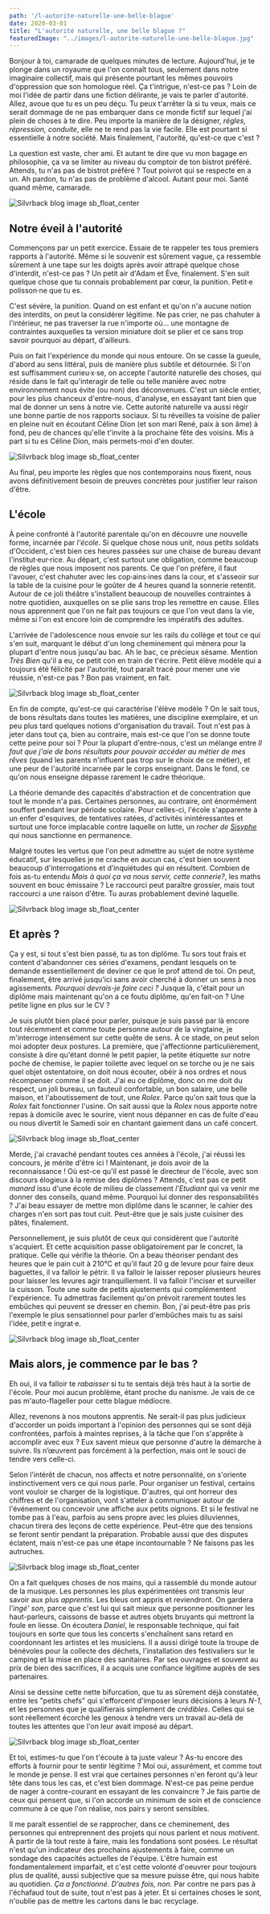 ```yaml
---
path: '/l-autorite-naturelle-une-belle-blague'
date: 2020-03-01
title: "L'autorité naturelle, une belle blague ?"
featuredImage: "../images/l-autorite-naturelle-une-belle-blague.jpg"
---
```


Bonjour à toi, camarade de quelques minutes de lecture. Aujourd'hui, je te plonge dans un royaume que l'on connaît tous, seulement dans notre imaginaire collectif, mais qui présente pourtant les mêmes pouvoirs d'oppression que son homologue réel. Ça t'intrigue, n'est-ce pas ? Loin de moi l'idée de partir dans une fiction délirante, je vais te parler d'autorité. Allez, avoue que tu es un peu déçu. Tu peux t'arrêter là si tu veux, mais ce serait dommage de ne pas embarquer dans ce monde fictif sur lequel j'ai plein de choses à te dire. Peu importe la manière de la désigner, *règles, répression, conduite*, elle ne te rend pas la vie facile. Elle est pourtant si essentielle à notre société. Mais finalement, l'autorité, qu'est-ce que c'est ?

La question est vaste, cher ami. Et autant te dire que vu mon bagage en philosophie, ça va se limiter au niveau du comptoir de ton bistrot préféré. Attends, tu n'as pas de bistrot préféré ? Tout poivrot qui se respecte en a un. Ah pardon, tu n'as pas de problème d'alcool. Autant pour moi. Santé quand même, camarade.

![Silvrback blog image sb_float_center](https://silvrback.s3.amazonaws.com/uploads/232de045-eecf-4e91-80d5-993303f87e6a/2019-04-20%2011.57.29-1.jpg)

## Notre éveil à l'autorité

Commençons par un petit exercice. Essaie de te rappeler tes tous premiers rapports à l'autorité. Même si le souvenir est sûrement vague, ça ressemble sûrement à une tape sur les doigts après avoir attrapé quelque chose d'interdit, n'est-ce pas ? Un petit air d'Adam et Ève, finalement. S'en suit quelque chose que tu connais probablement par cœur, la punition. Petit·e polisson·ne que tu es.

C'est sévère, la punition. Quand on est enfant et qu'on n'a aucune notion des interdits, on peut la considérer légitime. Ne pas crier, ne pas chahuter à l'intérieur, ne pas traverser la rue n'importe où... une montagne de contraintes auxquelles ta version miniature doit se plier et ce sans trop savoir pourquoi au départ, d'ailleurs.

Puis on fait l'expérience du monde qui nous entoure. On se casse la gueule, d'abord au sens littéral, puis de manière plus subtile et détournée. Si l'on est suffisamment curieu·x·se, on accepte l'autorité naturelle des choses, qui réside dans le fait qu'interagir de telle ou telle manière avec notre environnement nous évite (ou non) des déconvenues. C'est un siècle entier, pour les plus chanceux d'entre-nous, d'analyse, en essayant tant bien que mal de donner un sens à notre vie. Cette autorité naturelle va aussi régir une bonne partie de nos rapports sociaux. Si tu réveilles ta voisine de palier en pleine nuit en écoutant Céline Dion (et son mari René, paix à son âme) à fond, peu de chances qu'elle t'invite à la prochaine fête des voisins. Mis à part si tu es Céline Dion, mais permets-moi d'en douter.

![Silvrback blog image sb_float_center](https://silvrback.s3.amazonaws.com/uploads/f408e456-8351-45ea-8c95-14b2aaec2630/2019-04-20%2015.56.05.jpg)

Au final, peu importe les règles que nos contemporains nous fixent, nous avons définitivement besoin de preuves concrètes pour justifier leur raison d'être.

## L'école

À peine confronté à l'autorité parentale qu'on en découvre une nouvelle forme, incarnée par *l'école*. Si quelque chose nous unit, nous petits soldats d'Occident, c'est bien ces heures passées sur une chaise de bureau devant l'institut·eur·rice. Au départ, c'est surtout une obligation, comme beaucoup de règles que nous imposent nos parents. Ce que l'on préfère, il faut l'avouer, c'est chahuter avec les cop·ains·ines dans la cour, et s'asseoir sur la table de la cuisine pour le goûter de 4 heures quand la sonnerie retentit. Autour de ce joli théâtre s'installent beaucoup de nouvelles contraintes à notre quotidien, auxquelles on se plie sans trop les remettre en cause. Elles nous apprennent que l'on ne fait pas toujours ce que l'on veut dans la vie, même si l'on est encore loin de comprendre les impératifs des adultes. 

L'arrivée de l'adolescence nous envoie sur les rails du collège et tout ce qui s'en suit, marquant le début d'un long cheminement qui mènera pour la plupart d'entre nous jusqu'au bac. Ah le bac, ce précieux sésame. Mention *Très Bien* qu'il a eu, ce petit con en train de t'écrire. Petit élève modèle qui a toujours été félicité par l'autorité, tout paraît tracé pour mener une vie réussie, n'est-ce pas ? Bon pas vraiment, en fait.

![Silvrback blog image sb_float_center](https://silvrback.s3.amazonaws.com/uploads/983cd55a-9be5-4f26-87c9-f01ae3f26ae4/2019-07-16%2018.12.40.jpg)

En fin de compte, qu'est-ce qui caractérise l'élève modèle ? On le sait tous, de bons résultats dans toutes les matières, une discipline exemplaire, et un peu plus tard quelques notions d'organisation du travail. Tout n'est pas à jeter dans tout ça, bien au contraire, mais est-ce que l'on se donne toute cette peine pour soi ? Pour la plupart d'entre-nous, c'est un mélange entre *Il faut que j'aie de bons résultats pour pouvoir accéder au métier de mes rêves* (quand les parents n'influent pas trop sur le choix de ce métier), et une peur de l'autorité incarnée par le corps enseignant. Dans le fond, ce qu'on nous enseigne dépasse rarement le cadre théorique.

La théorie demande des capacités d'abstraction et de concentration que tout le monde n'a pas. Certaines personnes, au contraire, ont énormément souffert pendant leur période scolaire. Pour celles-ci, l'école s'apparente à un enfer d'esquives, de tentatives ratées, d'activités inintéressantes et surtout une force implacable contre laquelle on lutte, un *rocher de [Sisyphe](https://fr.wikipedia.org/wiki/Sisyphe)* qui nous sanctionne en permanence.

Malgré toutes les vertus que l'on peut admettre au sujet de notre système éducatif, sur lesquelles je ne crache en aucun cas, c'est bien souvent beaucoup d'interrogations et d’inquiétudes qui en résultent. Combien de fois as-tu entendu *Mais à quoi ça va nous servir, cette connerie?*, les maths souvent en bouc émissaire ? Le raccourci peut paraître grossier, mais tout raccourci a une raison d'être. Tu auras probablement deviné laquelle.

![Silvrback blog image sb_float_center](https://silvrback.s3.amazonaws.com/uploads/6e16728f-829c-4f70-9584-72e6a527c31f/2019-07-20%2012.08.03.jpg)

## Et après ?

Ça y est, si tout s'est bien passé, tu as ton diplôme. Tu sors tout frais et content d'abandonner ces séries d'examens, pendant lesquels on te demande essentiellement de deviner ce que le prof attend de toi. On peut, finalement, être arrivé jusqu'ici sans avoir cherché à donner un sens à nos agissements. *Pourquoi devrais-je faire ceci ?* Jusque là, c'était pour un diplôme mais maintenant qu'on a ce foutu diplôme, qu'en fait-on ? Une petite ligne en plus sur le CV ?

Je suis plutôt bien placé pour parler, puisque je suis passé par là encore tout récemment et comme toute personne autour de la vingtaine, je m'interroge intensément sur cette quête de sens. À ce stade, on peut selon moi adopter deux postures. La première, que j'affectionne particulièrement, consiste à dire qu'étant donné le petit papier, la petite étiquette sur notre poche de chemise, le papier toilette avec lequel on se torche ou je ne sais quel objet ostentatoire, on doit nous écouter, obéir à nos ordres et nous récompenser comme il se doit. J'ai eu ce diplôme, donc on me doit du respect, un joli bureau, un fauteuil confortable, un bon salaire, une belle maison, et l'aboutissement de tout, une *Rolex*. Parce qu'on sait tous que la *Rolex* fait fonctionner l'usine. On sait aussi que la *Rolex* nous apporte notre repas à domicile avec le sourire, vient nous dépanner en cas de fuite d'eau ou nous divertit le Samedi soir en chantant gaiement dans un café concert.

![Silvrback blog image sb_float_center](https://silvrback.s3.amazonaws.com/uploads/3d13f9d1-183a-4387-bf53-8655f0eab871/2019-10-03%2020.10.21-1.jpg)

Merde, j'ai cravaché pendant toutes ces années à l'école, j'ai réussi les concours, je mérite d'être ici ! Maintenant, je dois avoir de la reconnaissance ! Où est-ce qu'il est passé le directeur de l'école, avec son discours élogieux à la remise des diplômes ? Attends, c'est pas ce petit *manard* issu d'une école de milieu de classement *l'Etudiant* qui va venir me donner des conseils, quand même. Pourquoi lui donner des responsabilités ? J'ai beau essayer de mettre mon diplôme dans le scanner, le cahier des charges n'en sort pas tout cuit. Peut-être que je sais juste cuisiner des pâtes, finalement.

Personnellement, je suis plutôt de ceux qui considèrent que l'autorité s'acquiert. Et cette acquisition passe obligatoirement par le concret, la pratique. Celle qui vérifie la théorie. On a beau théoriser pendant des heures que le pain cuit à 210°C et qu'il faut 20 g de levure pour faire deux baguettes, il va falloir le pétrir. Il va falloir le laisser reposer plusieurs heures pour laisser les levures agir tranquillement. Il va falloir l'inciser et surveiller la cuisson. Toute une suite de petits ajustements qui complémentent l'expérience. Tu admettras facilement qu'on prévoit rarement toutes les embûches qui peuvent se dresser en chemin. Bon, j'ai peut-être pas pris l'exemple le plus sensationnel pour parler d'embûches mais tu as saisi l'idée, petit·e ingrat·e.

![Silvrback blog image sb_float_center](https://silvrback.s3.amazonaws.com/uploads/92aca6a0-be0f-4d1a-9f58-eb07ba1c25e6/2019-10-06%2015.43.45.jpg)

## Mais alors, je commence par le bas ?

Eh oui, il va falloir te *rabaisser* si tu te sentais déjà très haut à la sortie de l'école. Pour moi aucun problème, étant proche du nanisme. Je vais de ce pas m'auto-flageller pour cette blague médiocre. 

Allez, revenons à nos moutons apprentis. Ne serait-il pas plus judicieux d'accorder un poids important à l'opinion des personnes qui se sont déjà confrontées, parfois à maintes reprises, à la tâche que l'on s'apprête à accomplir avec eux ? Eux savent mieux que personne d'autre la démarche à suivre. Ils n’œuvrent pas forcément à la perfection, mais ont le souci de tendre vers celle-ci.

Selon l'intérêt de chacun, nos affects et notre personnalité, on s'oriente instinctivement vers ce qui nous parle. Pour organiser un festival, certains vont vouloir se charger de la logistique. D'autres, qui ont horreur des chiffres et de l'organisation, vont s'atteler à communiquer autour de l'événement ou concevoir une affiche aux petits oignons. Et si le festival ne tombe pas à l'eau, parfois au sens propre avec les pluies diluviennes, chacun tirera des leçons de cette expérience. Peut-être que des tensions se feront sentir pendant la préparation. Probable aussi que des disputes éclatent, mais n'est-ce pas une étape incontournable ? Ne faisons pas les autruches.

![Silvrback blog image sb_float_center](https://silvrback.s3.amazonaws.com/uploads/05d71f0d-b53e-49ed-8b3a-b95c1ebd35a3/IMG_20191102_175906.jpg)

On a fait quelques choses de nos mains, qui a rassemblé du monde autour de la musique. Les personnes les plus expérimentées ont transmis leur savoir aux plus *apprentis*. Les bleus ont appris et reviendront. On gardera l'*ingé' son*, parce que c'est lui qui sait mieux que personne positionner les haut-parleurs, caissons de basse et autres objets bruyants qui mettront la foule en liesse. On écoutera *Daniel*, le responsable technique, qui fait toujours en sorte que tous les concerts s'enchaînent sans retard en coordonnant les artistes et les musiciens. Il a aussi dirigé toute la troupe de bénévoles pour la collecte des déchets, l'installation des festivaliers sur le camping et la mise en place des sanitaires. Par ses ouvrages et souvent au prix de bien des sacrifices, il a acquis une confiance légitime auprès de ses partenaires. 

Ainsi se dessine cette nette bifurcation, que tu as sûrement déjà constatée, entre les "petits chefs" qui s'efforcent d'imposer leurs décisions à leurs *N-1*, et les personnes que je qualifierais simplement de *crédibles*. Celles qui se sont réellement écorché les genoux à tendre vers un travail au-delà de toutes les attentes que l'on leur avait imposé au départ. 

![Silvrback blog image sb_float_center](https://silvrback.s3.amazonaws.com/uploads/05d71f0d-b53e-49ed-8b3a-b95c1ebd35a3/IMG_20191026_154426.jpg)

Et toi, estimes-tu que l'on t'écoute à ta juste valeur ? As-tu encore des efforts à fournir pour te sentir légitime ? Moi oui, assurément, et comme tout le monde je pense. Il est vrai que certaines personnes n'en feront qu'à leur tête dans tous les cas, et c'est bien dommage. N'est-ce pas peine perdue de nager à contre-courant en essayant de les convaincre ? Je fais partie de ceux qui pensent que, si l'on accorde un minimum de soin et de conscience commune à ce que l'on réalise, nos pairs y seront sensibles. 

Il me paraît essentiel de se rapprocher, dans ce cheminement, des personnes qui entreprennent des projets qui nous parlent et nous motivent. À partir de là tout reste à faire, mais les fondations sont posées. Le résultat n'est qu'un indicateur des prochains ajustements à faire, comme un sondage des capacités actuelles de l'équipe. L'être humain est fondamentalement imparfait, et c'est cette volonté d'oeuvrer pour toujours plus de qualité, aussi subjective que sa mesure puisse être, qui nous habite au quotidien. *Ça a fonctionné. D'autres fois, non.* Par contre ne pars pas à l'échafaud tout de suite, tout n'est pas à jeter. Et si certaines choses le sont, n'oublie pas de mettre les cartons dans le bac recyclage.
